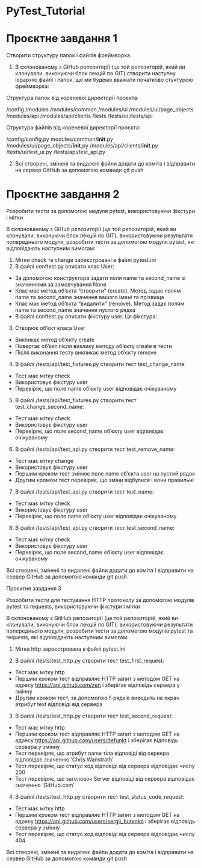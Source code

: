 # PyTest_Tutorial

<h1>Проєктне завдання 1</h1>

Створити структуру папок і файлів фреймворка.

1. В склонованому з GiHub репозиторії (це той репозиторій, який ви клонували, виконуючи блок лекцій по GIT) створити наступну ієрархію файлі і папок, що ми будемо вважати початково стуктурою фреймворка:

Структура папок від кореневої директорії проєкта:

/config
/modules
/modules/common
/modules/ui
/modules/ui/page_objects
/modules/api
/modules/api/clients
/tests
/tests/ui
/tests/api

Структура файлів від кореневої директорії проєкта:

/config/config.py
modules/common/__init__.py
/modules/ui/page_objects/__init__.py
/modules/api/clients/__init__.py
/tests/ui/test_ui.py
/tests/api/test_api.py

2. Всі створені, змінені та видалені файли додати до коміта і відправити на сервер GitHub за допомогою команди git push

<h1>Проєктне завдання 2</h1>

Розробити тести за допомогою модуля pytest, використовуючи фікстури і мітки

В склонованому з GiHub репозиторії (це той репозиторій, який ви клонували, виконуючи блок лекцій по GIT), використовуючи результати попереднього модуля, розробити тести за допомогою модуля pytest, які відповідають наступним вимогам:

1. Мітки check та change зареєстровані в файлі pytest.ini
2. В файлі conftest.py описати клас User:
  - За допомогою конструктора задати поля name та second_name зі значеннями за замовчування None
  - Клас має метод об’єкта “створити” (create). Метод задає полям name та second_name значення вашого імені та прізвища
  - Клас має метод об’єкта “видалити” (remove). Метод задає полям name та second_name значення пустого рядка
  - В файлі conftest.py описати фікстуру user. Ця фікстура:
3. Створює об’єкт класа User
  - Викликає метод об’єкту create
  - Повертає об’єкт після виклику методу об’єкту create в тести
  - Після виконання тесту викликає метод об’єкту remove
4. В файлі /tests/api/test_fixtures.py створити тест test_change_name:
  - Тест має мітку check
  - Використовує фікстуру user
  - Перевіряє, що поле name об’єкту user відповідає очікуваному
5. В файлі /tests/api/test_fixtures.py створити тест test_change_second_name:
  - Тест має мітку check
  - Використовує фікстуру user
  - Перевіряє, що поле second_name об’єкту user відповідає очікуваному
6. В файлі /tests/api/test_api.py створити тест test_remove_name:
  - Тест має мітку change
  - Використовує фікстуру user
  - Першим кроком тест змінює поле name об’єкта user на пустий рядок
  - Другим кромом тест перевіряє, що зміни відбулися і вони правильні
7. В файлі /tests/api/test_api.py створити тест test_name:
  - Тест має мітку check
  - Використовує фікстуру user
  - Перевіряє, що поле name об’єкту user відповідає очікуваному
8. В файлі /tests/api/test_api.py створити тест test_second_name:
  - Тест має мітку check
  - Використовує фікстуру user
  - Перевіряє, що поле second_name об’єкту user відповідає очікуваному

Всі створені, змінені та видалені файли додати до коміта і відправити на сервер GitHub за допомогою команди git push


Проєктне завдання 3

Розробити тести для тестування HTTP протоколу за допомогою модулів pytest та requests, використовуючи фікстури і мітки

В склонованому з GitHub репозиторії (це той репозиторій, який ви клонували, виконуючи блок лекцій по GIT), використовуючи результати попереднього модуля, розробити тести за допомогою модулів pytest та requests, які відповідають наступним вимогам:

1. Мітка http зареєстрована в файлі pytest.ini

2. В файлі /tests/test_http.py створити тест test_first_request:
  - Тест має мітку http
  - Першим кроком тест відправляє HTTP запит з методом GET на адресу https://api.github.com/zen і зберігає відповідь сервера у змінну
  - Другим кроком тест, за допомогою f-рядків виводить на екран атрибут text відповіді від сервера

3. В файлі /tests/test_http.py створити тест test_second_request:
  - Тест має мітку http
  - Першим кроком тест відправляє HTTP запит з методом GET на адресу https://api.github.com/users/defunkt і зберігає відповідь сервера у змінну
  - Тест перевіряє, що атрибут name тіла відповіді від сервера відповідає значенню ‘Chris Wanstrath’
  - Тест перевіряє, що статус код відповіді від сервера відповідає числу 200
  - Тест перевіряє, що заголовок Server відповіді від сервера відповідає значенню ‘GitHub.com’
4. В файлі /tests/test_http.py створити тест test_status_code_request:
  - Тест має мітку http
  - Першим кроком тест відправляє HTTP запит з методом GET на адресу https://api.github.com/users/sergii_butenko і зберігає відповідь сервера у змінну
  - Тест перевіряє, що статус код відповіді від сервера відповідає числу 404

Всі створені, змінені та видалені файли додати до коміта і відправити на сервер GitHub за допомогою команди git push